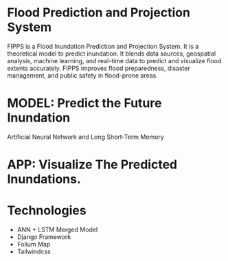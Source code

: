 # Flood Prediction and Projection System

FIPPS is a Flood Inundation Prediction and Projection System. It is 
a theoretical model to predict inundation. It blends data sources, geospatial analysis,
machine learning, and real-time data to predict and visualize flood extents accurately.
FIPPS improves flood preparedness, disaster management, and
public safety in flood-prone areas.


# MODEL: Predict the Future Inundation
Artificial Neural Network and Long Short-Term Memory

# APP: Visualize The Predicted Inundations.

# Technologies
- ANN + LSTM Merged Model
- Django Framework
- Folium Map
- Tailwindcss
